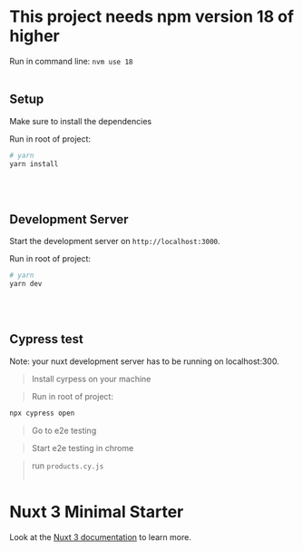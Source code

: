 # This project needs npm version 18 of higher

Run in command line:
`nvm use 18`
<br />
<br />

## Setup

Make sure to install the dependencies

Run in root of project:

```bash
# yarn
yarn install
```

<br />
<br />

## Development Server

Start the development server on `http://localhost:3000`.

Run in root of project:

```bash
# yarn
yarn dev
```

<br />
<br />

## Cypress test

Note: your nuxt development server has to be running on localhost:300.

> Install cyrpess on your machine

> Run in root of project:

```bash
npx cypress open
```

> Go to e2e testing

> Start e2e testing in chrome

> run `products.cy.js`
> <br />
> <br />

# Nuxt 3 Minimal Starter

Look at the [Nuxt 3 documentation](https://nuxt.com/docs/getting-started/introduction) to learn more.

